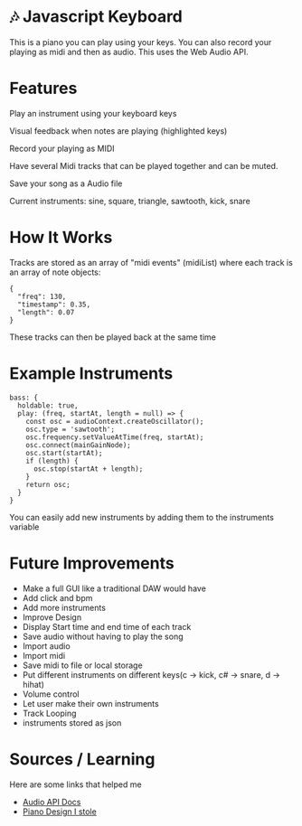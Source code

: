 # 🎶 Javascript Keyboard
This is a piano you can play using your keys. You can also record your playing as midi and then as audio.
This uses the Web Audio API.

#  Features
Play an instrument using your keyboard keys

Visual feedback when notes are playing (highlighted keys)

Record your playing as MIDI

Have several Midi tracks that can be played together and can be muted.

Save your song as a Audio file

Current instruments: sine, square, triangle, sawtooth, kick, snare


#  How It Works
Tracks are stored as an array of "midi events" (midiList) where each track is an array of note objects:

```
{
  "freq": 130,
  "timestamp": 0.35,
  "length": 0.07
}
```
These tracks can then be played back at the same time

#  Example Instruments
```
bass: {
  holdable: true,
  play: (freq, startAt, length = null) => {
    const osc = audioContext.createOscillator();
    osc.type = 'sawtooth';
    osc.frequency.setValueAtTime(freq, startAt);
    osc.connect(mainGainNode);
    osc.start(startAt);
    if (length) {
      osc.stop(startAt + length);
    }
    return osc;
  }
}
```
You can easily add new instruments by adding them to the instruments variable

# Future Improvements
- Make a full GUI like a traditional DAW would have
- Add click and bpm
- Add more instruments
- Improve Design
- Display Start time and end time of each track
- Save audio without having to play the song
- Import audio
- Import midi
- Save midi to file or local storage
- Put different instruments on different keys(c -> kick, c# -> snare, d -> hihat)
- Volume control
- Let user make their own instruments
- Track Looping
- instruments stored as json


# Sources / Learning
Here are some links that helped me

- [Audio API Docs](https://developer.mozilla.org/en-US/docs/Web/API/Web_Audio_API/Simple_synth)
- [Piano Design I stole](https://codepen.io/gabrielcarol/pen/rGeEbY)
